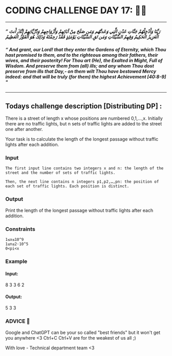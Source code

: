 # CODING CHALLENGE DAY 17: 🌙✨

---

##### ” رَبَّنَا وَأَدْخِلْهُمْ جَنَّاتِ عَدْنٍ الَّتِي وَعَدتَّهُم وَمَن صَلَحَ مِنْ آبَائِهِمْ وَأَزْوَاجِهِمْ وَذُرِّيَّاتِهِمْ إِنَّكَ أَنتَ الْعَزِيزُ الْحَكِيمُ وَقِهِمُ السَّيِّئَاتِ وَمَن تَقِ السَّيِّئَاتِ يَوْمَئِذٍ فَقَدْ رَحِمْتَهُ وَذَلِكَ هُوَ الْفَوْزُ الْعَظِيمُ

##### “ And grant, our Lord! that they enter the Gardens of Eternity, which Thou hast promised to them, and to the righteous among their fathers, their wives, and their posterity! For Thou art (He), the Exalted in Might, Full of Wisdom. And preserve them from (all) ills; and any whom Thou dost preserve from ills that Day,- on them wilt Thou have bestowed Mercy indeed: and that will be truly (for them) the highest Achievement [40:8-9] "

---

##

## Todays challenge description [Distributing DP] :


There is a street of length x whose positions are numbered 0,1,…,x. Initially there are no traffic lights, but n sets of traffic lights are added to the street one after another.

Your task is to calculate the length of the longest passage without traffic lights after each addition.

### Input

    The first input line contains two integers x and n: the length of the street and the number of sets of traffic lights.

    Then, the next line contains n integers p1,p2,…,pn: the position of each set of traffic lights. Each position is distinct.

### Output

Print the length of the longest passage without traffic lights after each addition.

### Constraints

    1≤x≤10^9
    1≤n≤2⋅10^5
    0<pi<x


### Example

#### Input:
8 3
3 6 2

#### Output:
5 3 3

### ADVICE 💖

Google and ChatGPT can be your so called "best friends" but it won't get you anywhere <3 Ctrl+C Ctrl+V are for the weakest of us all ;)

With love - Technical department team <3
